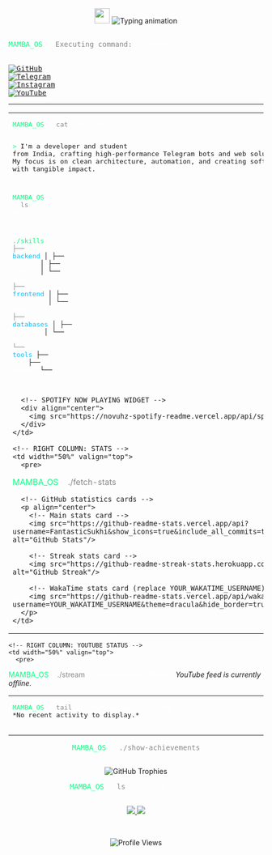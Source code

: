 <!-- MAIN HEADER WITH ANIMATED TYPING EFFECT -->
<div align="center">
  <!-- Animated wave GIF -->
  <img src="https://raw.githubusercontent.com/FantasticSukhi/README.md/master/wave.gif" width="30px">
  
  <!-- Typing animation that cycles through multiple messages -->
  <img src="https://readme-typing-svg.herokuapp.com?font=JetBrains+Mono&size=30&pause=1000&color=00FF7F&center=true&vCenter=true&width=1000&lines=INITIATING+MAMBA.OS...;BOOTING...;WELCOME%2C+SUKHPAL+KHERERA" alt="Typing animation">
</div>

<!-- TERMINAL-STYLE INTRODUCTION SECTION -->
<pre>
<!-- Terminal prompt styling -->
<span style="color: #00FF7F;">MAMBA_OS</span><span style="color: #FFFFFF;"> > </span><span style="color: #888888;">Executing command:</span> <span style="color: #FFFFFF;">./connect</span>

<!-- Social media badges with consistent styling -->
<a href="https://github.com/FantasticSukhi"><img src="https://img.shields.io/badge/GitHub-181717?style=for-the-badge&logo=github&logoColor=white" alt="GitHub"></a> 
<a href="https://t.me/ITZ_ME_BLACKMAMBA"><img src="https://img.shields.io/badge/Telegram-26A5E4?style=for-the-badge&logo=telegram&logoColor=white" alt="Telegram"></a> 
<a href="https://www.instagram.com/sukhpalInsta"><img src="https://img.shields.io/badge/Instagram-E4405F?style=for-the-badge&logo=instagram&logoColor=white" alt="Instagram"></a> 
<a href="https://www.youtube.com/channel/HistoricalMania"><img src="https://img.shields.io/badge/YouTube-FF0000?style=for-the-badge&logo=youtube&logoColor=white" alt="YouTube"></a>
</pre>

<!-- HORIZONTAL DIVIDER -->
---

<!-- MAIN CONTENT SECTION (TWO COLUMNS) -->
<table>
  <tr>
    <!-- LEFT COLUMN: BIO AND SKILLS -->
    <td width="50%" valign="top">
      <pre>
<span style="color: #00FF7F;">MAMBA_OS</span><span style="color: #FFFFFF;"> > </span><span style="color: #888888;">cat</span> <span style="color: #FFFFFF;">./bio.txt</span>

<span style="color: #00FF7F;">></span> I'm a developer and student from India, crafting
  high-performance Telegram bots and web solutions.
  My focus is on clean architecture, automation, and
  creating software with tangible impact.

<span style="color: #00FF7F;">MAMBA_OS</span><span style="color: #FFFFFF;"> > </span><span style="color: #888888;">ls</span> <span style="color: #FFFFFF;">-R ./skills</span>

<span style="color: #00FF7F;">./skills</span>
<span style="color: #888888;">├──</span> <span style="color: #00BFFF;">backend</span>
│   ├── <span style="color: #FFFFFF;">Python</span>
│   ├── <span style="color: #FFFFFF;">Django</span>
│   └── <span style="color: #FFFFFF;">Node.js</span>
<span style="color: #888888;">├──</span> <span style="color: #00BFFF;">frontend</span>
│   ├── <span style="color: #FFFFFF;">HTML/CSS</span>
│   └── <span style="color: #FFFFFF;">JavaScript</span>
<span style="color: #888888;">├──</span> <span style="color: #00BFFF;">databases</span>
│   ├── <span style="color: #FFFFFF;">MongoDB</span>
│   └── <span style="color: #FFFFFF;">MySQL</span>
<span style="color: #888888;">└──</span> <span style="color: #00BFFF;">tools</span>
    ├── <span style="color: #FFFFFF;">Git</span>
    ├── <span style="color: #FFFFFF;">Docker</span>
    └── <span style="color: #FFFFFF;">Linux</span>
      </pre>
      
      <!-- SPOTIFY NOW PLAYING WIDGET -->
      <div align="center">
        <img src="https://novuhz-spotify-readme.vercel.app/api/spotify" alt="Spotify Now Playing"/>
      </div>
    </td>
    
    <!-- RIGHT COLUMN: STATS -->
    <td width="50%" valign="top">
      <pre>
<span style="color: #00FF7F;">MAMBA_OS</span><span style="color: #FFFFFF;"> > </span><span style="color: #888888;">./fetch-stats</span>
      </pre>
      
      <!-- GitHub statistics cards -->
      <p align="center">
        <!-- Main stats card -->
        <img src="https://github-readme-stats.vercel.app/api?username=FantasticSukhi&show_icons=true&include_all_commits=true&count_private=true&theme=dracula&hide_border=true&bg_color=0D1117" alt="GitHub Stats"/>
        
        <!-- Streak stats card -->
        <img src="https://github-readme-streak-stats.herokuapp.com?user=FantasticSukhi&theme=dracula&hide_border=true&bg_color=0D1117" alt="GitHub Streak"/>
        
        <!-- WakaTime stats card (replace YOUR_WAKATIME_USERNAME) -->
        <img src="https://github-readme-stats.vercel.app/api/wakatime?username=YOUR_WAKATIME_USERNAME&theme=dracula&hide_border=true&bg_color=0D1117&layout=compact" alt="WakaTime Stats"/>
      </p>
    </td>
  </tr>
</table>

<!-- SECONDARY CONTENT SECTION -->
<table>
  <tr>
    <!-- LEFT COLUMN: ACTIVITY LOG -->
    <td width="50%" valign="top">
      <pre>
<span style="color: #00FF7F;">MAMBA_OS</span><span style="color: #FFFFFF;"> > </span><span style="color: #888888;">tail</span> <span style="color: #FFFFFF;">-f /var/log/activity.log</span>
*No recent activity to display.*
      </pre>
    </td>
    
    <!-- RIGHT COLUMN: YOUTUBE STATUS -->
    <td width="50%" valign="top">
      <pre>
<span style="color: #00FF7F;">MAMBA_OS</span><span style="color: #FFFFFF;"> > </span><span style="color: #888888;">./stream</span> <span style="color: #FFFFFF;">--channel HistoricalMania</span>
*YouTube feed is currently offline.*
      </pre>
    </td>
  </tr>
</table>

<!-- ACHIEVEMENTS SECTION -->
<div align="center">
  <pre>
<span style="color: #00FF7F;">MAMBA_OS</span><span style="color: #FFFFFF;"> > </span><span style="color: #888888;">./show-achievements</span>
  </pre>
  
  <!-- GitHub trophy stats -->
  <img src="https://github-profile-trophy.vercel.app/?username=FantasticSukhi&theme=dracula&no-frame=true&no-bg=true&margin-w=4" alt="GitHub Trophies"/>
</div>

<!-- PINNED PROJECTS SECTION -->
<div align="center">
  <pre>
<span style="color: #00FF7F;">MAMBA_OS</span><span style="color: #FFFFFF;"> > </span><span style="color: #888888;">ls</span> <span style="color: #FFFFFF;">./pinned-projects</span>
  </pre>
  
  <!-- Pinned project cards -->
  <p align="center">
    <a href="https://github.com/FantasticSukhi/KingXMusic">
      <img src="https://github-readme-stats.vercel.app/api/pin/?username=FantasticSukhi&repo=KingXMusic&theme=dracula&hide_border=true&bg_color=0D1117" />
    </a>
    <a href="https://github.com/FantasticSukhi/GorillaRobot">
      <img src="https://github-readme-stats.vercel.app/api/pin/?username=FantasticSukhi&repo=GorillaRobot&theme=dracula&hide_border=true&bg_color=0D1117" />
    </a>
  </p>
</div>

<!-- PROFILE VIEW COUNTER -->
<br>
<p align="center">
  <img src="https://komarev.com/ghpvc/?username=FantasticSukhi&label=Visitors&color=blueviolet&style=for-the-badge" alt="Profile Views"/>
</p>
